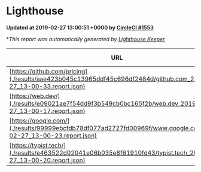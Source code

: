 
# Lighthouse

**Updated at 2019-02-27 13:00:51 +0000 by [CircleCI #1553](https://circleci.com/gh/ItinerisLtd/lighthouse-keeper-example/1553)**

**This report was automatically generated by [Lighthouse Keeper](https://github.com/itinerisltd/lighthouse-keeper)*

| URL | Performance | Accessibility | Best Practices | SEO | PWA | Updated At |
| --- | --- | --- | --- | --- | --- | --- |
| [https://github.com/pricing](./results/aae423b045c13965ddf45c696df2484d/github.com_2019-02-27_13-00-33.report.json) | 0.8 | 0.89 | 0.93 | 0.9 | 0.58 | 2019-02-27T13:00:33.713Z |
| [https://web.dev/](./results/e09021ae7f54dd9f3b549cb0bc165f2b/web.dev_2019-02-27_13-00-17.report.json) | 0.93 | 0.93 | 0.93 | 0.91 | 1 | 2019-02-27T13:00:17.374Z |
| [https://google.com/](./results/99999ebcfdb78df077ad2727fd00969f/www.google.com_2019-02-27_13-00-23.report.json) | 0.96 | 0.71 | 0.93 | 0.8 | 0.58 | 2019-02-27T13:00:23.243Z |
| [https://typist.tech/](./results/e463522d02041e06b035e8f61910fd43/typist.tech_2019-02-27_13-00-20.report.json) | 1 |  |  |  |  | 2019-02-27T13:00:20.941Z |
